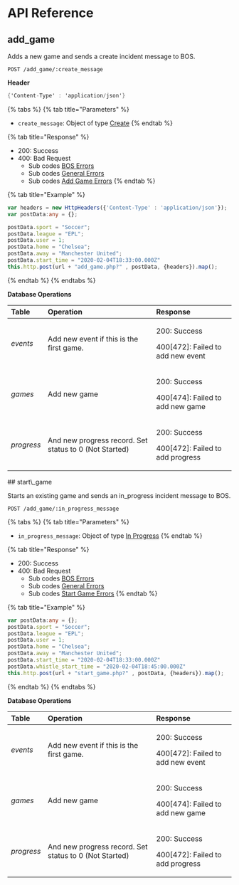 # API Reference

## add\_game

Adds a new game and sends a create incident message to BOS.

```http
POST /add_game/:create_message
```

**Header**

```csharp
{'Content-Type' : 'application/json'}
```

{% tabs %}
{% tab title="Parameters" %}
* `create_message`: Object of type [Create](objects-1.md#create-message)
{% endtab %}

{% tab title="Response" %}
* 200: Success
* 400: Bad Request
  * Sub codes [BOS Errors](error-codes.md#bos-errors)
  * Sub codes [General Errors](error-codes.md#general-errors)
  * Sub codes [Add Game Errors](error-codes.md#add-game-errors)
{% endtab %}

{% tab title="Example" %}
```typescript
var headers = new HttpHeaders({'Content-Type' : 'application/json'});
var postData:any = {};

postData.sport = "Soccer";
postData.league = "EPL";
postData.user = 1;
postData.home = "Chelsea";
postData.away = "Manchester United";
postData.start_time = "2020-02-04T18:33:00.000Z"
this.http.post(url + "add_game.php?" , postData, {headers}).map();
```
{% endtab %}
{% endtabs %}

**Database Operations**

<table>
  <thead>
    <tr>
      <th style="text-align:left">Table</th>
      <th style="text-align:left">Operation</th>
      <th style="text-align:left">Response</th>
    </tr>
  </thead>
  <tbody>
    <tr>
      <td style="text-align:left"><em>events</em>
      </td>
      <td style="text-align:left">Add new event if this is the first game.</td>
      <td style="text-align:left">
        <p>200: Success</p>
        <p>400[472]: Failed to add new event</p>
      </td>
    </tr>
    <tr>
      <td style="text-align:left"><em>games</em>
      </td>
      <td style="text-align:left">Add new game</td>
      <td style="text-align:left">
        <p>200: Success</p>
        <p>400[474]: Failed to add new game</p>
      </td>
    </tr>
    <tr>
      <td style="text-align:left"><em>progress</em>
      </td>
      <td style="text-align:left">And new progress record. Set status to 0 (Not Started)</td>
      <td style="text-align:left">
        <p>200: Success</p>
        <p>400[472]: Failed to add progress</p>
      </td>
    </tr>
  </tbody>
</table>## start\_game

Starts an existing game and sends an in\_progress incident message to BOS.

```http
POST /add_game/:in_progress_message
```

{% tabs %}
{% tab title="Parameters" %}
* `in_progress_message`: Object of type [In Progress](objects-1.md#in-progress-message)
{% endtab %}

{% tab title="Response" %}
* 200: Success
* 400: Bad Request
  * Sub codes [BOS Errors](error-codes.md#bos-errors)
  * Sub codes [General Errors](error-codes.md#general-errors)
  * Sub codes [Start Game Errors](error-codes.md#start-game-errors)
{% endtab %}

{% tab title="Example" %}
```typescript
var postData:any = {};
postData.sport = "Soccer";
postData.league = "EPL";
postData.user = 1;
postData.home = "Chelsea";
postData.away = "Manchester United";
postData.start_time = "2020-02-04T18:33:00.000Z"
postData.whistle_start_time = "2020-02-04T18:45:00.000Z"
this.http.post(url + "start_game.php?" , postData, {headers}).map();
```
{% endtab %}
{% endtabs %}

**Database Operations**

<table>
  <thead>
    <tr>
      <th style="text-align:left">Table</th>
      <th style="text-align:left">Operation</th>
      <th style="text-align:left">Response</th>
    </tr>
  </thead>
  <tbody>
    <tr>
      <td style="text-align:left"><em>events</em>
      </td>
      <td style="text-align:left">Add new event if this is the first game.</td>
      <td style="text-align:left">
        <p>200: Success</p>
        <p>400[472]: Failed to add new event</p>
      </td>
    </tr>
    <tr>
      <td style="text-align:left"><em>games</em>
      </td>
      <td style="text-align:left">Add new game</td>
      <td style="text-align:left">
        <p>200: Success</p>
        <p>400[474]: Failed to add new game</p>
      </td>
    </tr>
    <tr>
      <td style="text-align:left"><em>progress</em>
      </td>
      <td style="text-align:left">And new progress record. Set status to 0 (Not Started)</td>
      <td style="text-align:left">
        <p>200: Success</p>
        <p>400[472]: Failed to add progress</p>
      </td>
    </tr>
  </tbody>
</table>